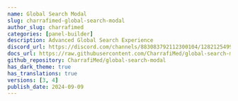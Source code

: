 ```yaml
---
name: Global Search Modal
slug: charrafimed-global-search-modal
author_slug: charrafimed
categories: [panel-builder]
description: Advanced Global Search Experience  
discord_url: https://discord.com/channels/883083792112300104/1282125499182747751
docs_url: https://raw.githubusercontent.com/CharrafiMed/global-search-modal/master/README.md
github_repository: CharrafiMed/global-search-modal
has_dark_theme: true
has_translations: true
versions: [3, 4]
publish_date: 2024-09-09
---
```

